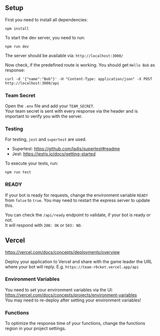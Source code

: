 ## Setup

First you need to install all dependencies:

```shell
npm install
```

To start the dev server, you need to run:

```shell
npm run dev
```

The server should be available via: `http://localhost:3000/`

Now check, if the predefined route is working. You should get `Hello Bob` as response:

```shell
curl -d '{"name":"Bob"}' -H "Content-Type: application/json" -X POST http://localhost:3000/api
```

### Team Secret

Open the `.env` file and add your `TEAM_SECRET`.  
Your team secret is sent with every response via the header and is important to verify you with the server.

### Testing

For testing, `jest` and `supertest` are used.

-   Supertest: https://github.com/ladjs/supertest#readme
-   Jest: https://jestjs.io/docs/getting-started

To execute your tests, run:

```shell
npm run test
```

### READY

If your bot is ready for requests, change the environment variable `READY`
from `false` to `true`. You may need to restart the express server to update this.

You can check the `/api/ready` endpoint to validate, if your bot is ready or not.  
It will respond with `200: OK` or `503: NO`.

## Vercel

https://vercel.com/docs/concepts/deployments/overview

Deploy your application to Vercel and share with the game leader the URL where your bot will reply.
E.g. `https://team-r0cket.vercel.app/api`

### Environment Variables

You need to set your environment variables via the UI: https://vercel.com/docs/concepts/projects/environment-variables  
You may need to re-deploy after setting your environment variables!

### Functions

To optimize the response time of your functions, change the functions region in your project settings.
